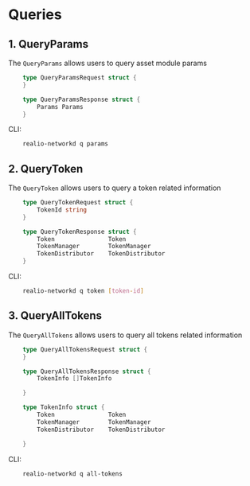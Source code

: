 <!--
order: 5
-->

# Queries

## 1. QueryParams

The `QueryParams` allows users to query asset module params

```go
    type QueryParamsRequest struct {
    }
```

```go
    type QueryParamsResponse struct {
        Params Params
    }
```

CLI:

```bash
    realio-networkd q params
```

## 2. QueryToken

The `QueryToken` allows users to query a token related information

```go
    type QueryTokenRequest struct {
        TokenId string
    }
```

```go
    type QueryTokenResponse struct {
        Token               Token
        TokenManager        TokenManager
        TokenDistributor    TokenDistributor
    }
```

CLI:

```bash
    realio-networkd q token [token-id]
```

## 3. QueryAllTokens

The `QueryAllTokens` allows users to query all tokens related information

```go
    type QueryAllTokensRequest struct {
    }
```

```go
    type QueryAllTokensResponse struct {
        TokenInfo []TokenInfo

    }
```

```go
    type TokenInfo struct {
        Token               Token
        TokenManager        TokenManager
        TokenDistributor    TokenDistributor

    }
```

CLI:

```bash
    realio-networkd q all-tokens
```
